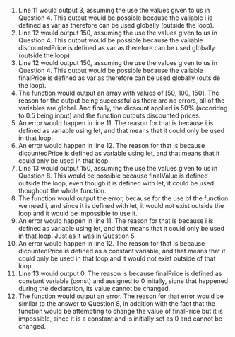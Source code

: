 1. Line 11 would output 3, assuming the use the values given to us in Question 4. This output would be possible because the valiable i is defined as var as therefore can be used globally (outside the loop).
2. Line 12 would output 150, assuming the use the values given to us in Question 4. This output would be possible because the valiable discountedPrice is defined as var as therefore can be used globally (outside the loop).
3. Line 12 would output 150, assuming the use the values given to us in Question 4. This output would be possible because the valiable finalPrice is defined as var as therefore can be used globally (outside the loop).
4. The function would output an array with values of [50, 100, 150]. The reason for the output being successful as there are no errors, all of the variables are global. And finally, the dicsount applied is 50% (accoridng to 0.5 being input) and the function outputs discounted prices.
5. An error would happen in line 11. The reason for that is because i is defined as variable using let, and that means that it could only be used in that loop. 
6. An error would happen in line 12. The reason for that is because dicountedPrice is defined as variable using let, and that means that it could only be used in that loop. 
7. Line 13 would output 150, assuming the use the values given to us in Question 8. This would be possible because finalValue is defined outside the loop, even though it is defined with let, it could be used thoughout the whole function.
8. The function would output the error, because for the use of the function we need i, and since it is defined with let, it would not exist outside the loop and it would be impossible to use it.
9. An error would happen in line 11. The reason for that is because i is defined as variable using let, and that means that it could only be used in that loop. Just as it was in Question 5. 
10. An error would happen in line 12. The reason for that is because dicountedPrice is defined as a constant variable, and that means that it could only be used in that loop and it would not exist outside of that loop. 
11. Line 13 would output 0. The reason is because finalPrice is defined as constant variable (const) and assigned to 0 initally, sicne that happened during the declaration, its value cannot be changed.
12. The function would output an error. The reason for that error would be similar to the answer to Question 8, in addition with the fact that the function would be attempting to change the value of finalPrice but it is impossible, since it is a constant and is initially set as 0 and cannot be changed.
